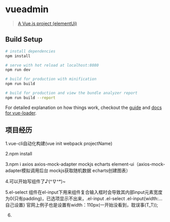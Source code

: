 # vueadmin

> [A Vue.js project (elementUi)](https://sansanchen.github.io/vueAdmin/dist/)

## Build Setup

``` bash
# install dependencies
npm install

# serve with hot reload at localhost:8080
npm run dev

# build for production with minification
npm run build

# build for production and view the bundle analyzer report
npm run build --report
```

For detailed explanation on how things work, checkout the [guide](http://vuejs-templates.github.io/webpack/) and [docs for vue-loader](http://vuejs.github.io/vue-loader).

## 项目经历
1.vue-cli自动化构建(vue init webpack projectName)<br>

2.npm install <br>

3.npm i axios axios-mock-adapter mockjs echarts element-ui（axios-mock-adapter模拟调用后台 mockjs获取随机数据 echarts创建图表）<br>

4.可以开始写组件了♪(^∇^*)~<br>

5.el-select 组件在el-input下用来组件复合输入框时会导致其内部input元素宽度为0(只有padding)，已选项显示不出来，.el-input .el-select .el-input{width:...自己设置} 官网上例子也是设置有width：110px(一开始没看到，耽误事(T_T));<br>

6. 

